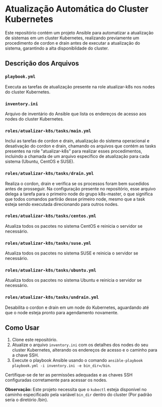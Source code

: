 # Atualização Automática do Cluster Kubernetes

Este repositório contém um projeto Ansible para automatizar a atualização de sistemas em um cluster Kubernetes, realizando previamente um procedimento de cordon e drain antes de executar a atualização do sistema, garantindo a alta disponiblidade do cluster.

## Descrição dos Arquivos

### `playbook.yml`

Executa as tarefas de atualização presente na role atualizar-k8s nos nodes do cluster Kubernetes.

### `inventory.ini`

Arquivo de inventário do Ansible que lista os endereços de acesso aos nodes do cluster Kubernetes.

### `roles/atualizar-k8s/tasks/main.yml`

Inclui as tarefas de cordon e drain, atualização do sistema operacional e desativação do cordon e drain, chamando os arquivos que contém as tasks presentes na role "atualizar-k8s" para realizar esses procedimentos, incluindo a chamada de um arquivo específico de atualização para cada sistema (Ubuntu, CentOS e SUSE).

### `roles/atualizar-k8s/tasks/drain.yml`

Realiza o cordon, drain e verifica se os processos foram bem sucedidos antes de prosseguir. Na configuração presente no repositório, esse arquivo delega a tarefa para o primeiro node do grupo k8s-master, o que significa que todos comandos partirão desse primeiro node, mesmo que a task esteja sendo executada direcionando para outros nodes.

### `roles/atualizar-k8s/tasks/centos.yml`

Atualiza todos os pacotes no sistema CentOS e reinicia o servidor se necessário.

### `roles/atualizar-k8s/tasks/suse.yml`

Atualiza todos os pacotes no sistema SUSE e reinicia o servidor se necessário.

### `roles/atualizar-k8s/tasks/ubuntu.yml`

Atualiza todos os pacotes no sistema Ubuntu e reinicia o servidor se necessário.

### `roles/atualizar-k8s/tasks/undrain.yml`

Desabilita o cordon e drain em um node do Kubernetes, aguardando até que o node esteja pronto para agendamento novamente.

## Como Usar

1. Clone este repositório.
2. Atualize o arquivo `inventory.ini` com os detalhes dos nodes do seu cluster Kubernetes, alterando os endereços de acesso e o caminho para a chave SSH.
3. Execute o playbook Ansible usando o comando `ansible-playbook playbook.yml -i inventory.ini -e bin_dir=/bin`.

Certifique-se de ter as permissões adequadas e as chaves SSH configuradas corretamente para acessar os nodes.

**Observação:** Este projeto necessita que o `kubectl` esteja disponível no caminho especificado pela variável `bin_dir` dentro do cluster (Por padrão seria o diretório /bin).
